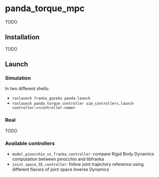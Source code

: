 # panda_torque_mpc
TODO

## Installation
TODO
## Launch
### Simulation
In two different shells:

* `roslaunch franka_gazebo panda.launch`
* `roslaunch panda_torque_controller sim_controllers.launch controller:=<controller-name>`

### Real
TODO

### Available controllers
* `model_pinocchio_vs_franka_controller`: compare Rigid Body Dynamics computation between pinocchio and libfranka
* `joint_space_ID_controller`: follow joint trajectory reference using different flavors of joint space Inverse Dynamics 